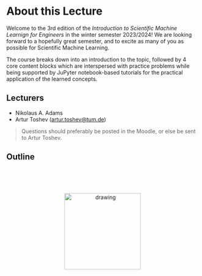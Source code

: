 # About this Lecture

Welcome to the 3rd edition of the *Introduction to Scientific Machine Learnign for Engineers* in the winter semester 2023/2024! We are looking forward to a hopefully great semester, and to excite as many of you as possible for Scientific Machine Learning.

The course breaks down into an introduction to the topic, followed by 4 core content blocks which are interspersed with practice problems while being supported by JuPyter notebook-based tutorials for the practical application of the learned concepts.

## Lecturers

- Nikolaus A. Adams 
- Artur Toshev (artur.toshev@tum.de)

> Questions should preferably be posted in the Moodle, or else be sent to Artur Toshev.

## Outline

```{tableofcontents}
```

<br>
<br>
<br>

<div style="text-align:center">
    <img src="https://i.imgur.com/o5xkcru.png" alt="drawing" width="200"/>
</div><br/>
